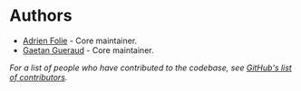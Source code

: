 # Authors

* [Adrien Folie](https://github.com/folieadrien) - Core maintainer.
* [Gaetan Gueraud](https://github.com/exadeci) - Core maintainer.

*For a list of people who have contributed to the codebase, see
[GitHub's list of contributors](https://github.com/grounds/grounds-images/graphs/contributors).*